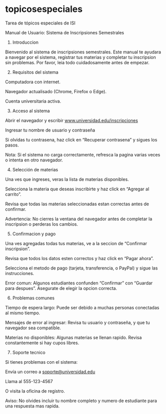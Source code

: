 # topicosespeciales
Tarea de tópicos especiales de ISI

Manual de Usuario: Sistema de Inscripsiones Semestrales
1. Introduccion

Bienvenido al sistema de inscripsiones semestrales. Este manual te ayudara a navegar por el sistema, registrar tus materias y completar tu inscripsion sin problemas. Por favor, leia todo cuidadosamente antes de empezar.

2. Requisitos del sistema

Computadora con internet.

Navegador actualisado (Chrome, Firefox o Edge).

Cuenta universitaria activa.

3. Acceso al sistema

Abrir el navegador y escribir www.universidad.edu/inscripciones

Ingresar tu nombre de usuario y contraseña

Si olvidas tu contrasena, haz click en “Recuperar contrasena” y sigues los pasos.

Nota: Si el sistema no carga correctamente, refresca la pagina varias veces o intenta en otro navegador.

4. Selección de materias

Una ves que ingreses, veras la lista de materias disponibles.

Selecciona la materia que deseas inscribirte y haz click en “Agregar al carrito”.

Revisa que todas las materias seleccionadas estan correctas antes de confirmar.

Advertencia: No cierres la ventana del navegador antes de completar la inscripsion o perderas los cambios.

5. Confirmacion y pago

Una ves agregadas todas tus materias, ve a la seccion de “Confirmar inscripsion”.

Revisa que todos los datos esten correctos y haz click en “Pagar ahora”.

Selecciona el metodo de pago (tarjeta, transferencia, o PayPal) y sigue las instrucciones.

Error comun: Algunos estudiantes confunden “Confirmar” con “Guardar para despues”. Asegurate de elegir la opcion correcta.

6. Problemas comunes

Tiempo de espera largo: Puede ser debido a muchas personas conectadas al mismo tiempo.

Mensajes de error al ingresar: Revisa tu usuario y contraseña, y que tu navegador sea compatible.

Materias no disponibles: Algunas materias se llenan rapido. Revisa constantemente si hay cupos libres.

7. Soporte tecnico

Si tienes problemas con el sistema:

Envía un correo a soporte@universidad.edu

Llama al 555-123-4567

O visita la oficina de registro.

Aviso: No olvides incluir tu nombre completo y numero de estudiante para una respuesta mas rapida.
